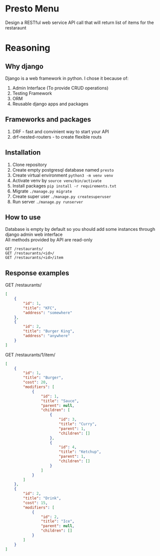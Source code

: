 # Presto Menu
Design a RESTful web service API call that will return list of items for the restaraunt

# Reasoning
## Why django
Django is a web framework in python. I chose it because of:  

1. Admin Interface (To provide CRUD operations)
2. Testing Framework
3. ORM
4. Reusable django apps and packages 

## Frameworks and packages
1. DRF - fast and convinient way to start your API
2. drf-nested-routers - to create flexible routs 

## Installation
1. Clone repository
2. Create empty postgresql database named `presto`
3. Create virtual environment `python3 -m venv venv`
4. Activate venv by `source venv/bin/activate`
5. Install packages `pip install -r requirements.txt`
6. Migrate `./manage.py migrate`
7. Create super user `./manage.py createsuperuser`
8. Run server `./manage.py runserver`

## How to use
Database is empty by default so you should add some instances through django admin web interface  
All methods provided by API are read-only  
```
GET /restaurants/  
GET /restaurants/<id>/  
GET /restaurants/<id>/item
```

## Response examples

GET /restaurants/
```json
[
    {
        "id": 1,
        "title": "KFC",
        "address": "somewhere"
    },
    {
        "id": 2,
        "title": "Burger King",
        "address": "anywhere"
    }
]
```
GET /restaurants/1/item/
```json
[
    {
        "id": 1,
        "title": "Burger",
        "cost": 20,
        "modifiers": [
            {
                "id": 1,
                "title": "Sauce",
                "parent": null,
                "children": [
                    {
                        "id": 3,
                        "title": "Curry",
                        "parent": 1,
                        "children": []
                    },
                    {
                        "id": 4,
                        "title": "Ketchup",
                        "parent": 1,
                        "children": []
                    }
                ]
            }
        ]
    },
    {
        "id": 2,
        "title": "Drink",
        "cost": 15,
        "modifiers": [
            {
                "id": 2,
                "title": "Ice",
                "parent": null,
                "children": []
            }
        ]
    }
]
```